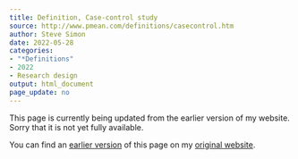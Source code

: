 ```yaml
---
title: Definition, Case-control study
source: http://www.pmean.com/definitions/casecontrol.htm
author: Steve Simon
date: 2022-05-28
categories:
- "*Definitions"
- 2022
- Research design
output: html_document
page_update: no
---
```


This page is currently being updated from the earlier version of my website. Sorry that it is not yet fully available.

<!---More--->


You can find an [earlier version][sim3] of this page on my [original website][sim2].

[sim3]: http://www.pmean.com/definitions/casecontrol.htm
[sim2]: http://www.pmean.com/original_site.html
